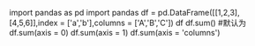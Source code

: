 import pandas as pd
import pandas
df = pd.DataFrame([[1,2,3],[4,5,6]],index = ['a','b'],columns = ['A','B','C'])
df
df.sum() #默认为df.sum(axis = 0)
df.sum(axis = 1)
df.sum(axis = 'columns')

